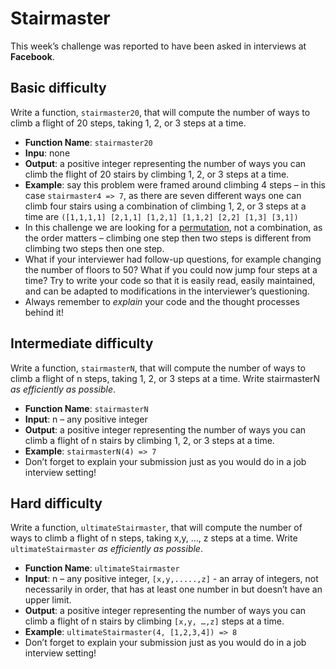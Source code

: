 # Stairmaster

This week’s challenge was reported to have been asked in interviews at **Facebook**.

## Basic difficulty

Write a function, `stairmaster20`, that will compute the number of ways to climb a flight of 20 steps, taking 1, 2, or 3 steps at a time.

* **Function Name**: `stairmaster20`
* **Inpu**: none
* **Output**: a positive integer representing the number of ways you can climb the flight of 20 stairs by climbing 1, 2, or 3 steps at a time.
* **Example**: say this problem were framed around climbing 4 steps – in this case `stairmaster4 => 7`, as there are seven different ways one can climb four stairs using a combination of climbing 1, 2, or 3 steps at a time are `([1,1,1,1] [2,1,1] [1,2,1] [1,1,2] [2,2] [1,3] [3,1])`
* In this challenge we are looking for a [permutation](https://betterexplained.com/articles/easy-permutations-and-combinations/), not a combination, as the order matters – climbing one step then two steps is different from climbing two steps then one step.
* What if your interviewer had follow-up questions, for example changing the number of floors to 50? What if you could now jump four steps at a time? Try to write your code so that it is easily read, easily maintained, and can be adapted to modifications in the interviewer’s questioning.
* Always remember to *explain*  your code and the thought processes behind it!

## Intermediate difficulty

Write a function, `stairmasterN`, that will compute the number of ways to climb a flight of n steps, taking 1, 2, or 3 steps at a time. Write stairmasterN *as efficiently as possible*.

* **Function Name**: `stairmasterN`
* **Input**: n – any positive integer
* **Output**: a positive integer representing the number of ways you can climb a flight of n stairs by climbing 1, 2, or 3 steps at a time.
* **Example**: `stairmasterN(4) => 7`
* Don’t forget to explain your submission just as you would do in a job interview setting!

## Hard difficulty

Write a function, `ultimateStairmaster`, that will compute the number of ways to climb a flight of n steps, taking x,y, …, z steps at a time. Write `ultimateStairmaster` *as efficiently as possible*.

* **Function Name**: `ultimateStairmaster`
* **Input**: n – any positive integer, `[x,y,.....,z]` - an array of integers, not necessarily in order, that has at least one number in but doesn’t have an upper limit.
* **Output**: a positive integer representing the number of ways you can climb a flight of n stairs by climbing `[x,y, …,z]` steps at a time.
* **Example**: `ultimateStairmaster(4, [1,2,3,4]) => 8`
* Don’t forget to explain your submission just as you would do in a job interview setting!
